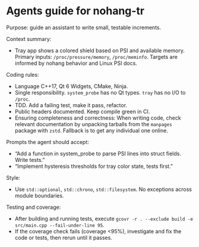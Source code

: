 # Agents guide for nohang-tr

Purpose: guide an assistant to write small, testable increments.

Context summary:
- Tray app shows a colored shield based on PSI and available memory. Primary inputs: `/proc/pressure/memory`, `/proc/meminfo`. Targets are informed by nohang behavior and Linux PSI docs.

Coding rules:
- Language C++17, Qt 6 Widgets, CMake, Ninja.
- Single responsibility. `system_probe` has no Qt types. `tray` has no I/O to `/proc`.
- TDD. Add a failing test, make it pass, refactor.
- Public headers documented. Keep compile green in CI.
- Ensuring completeness and correctness: When writing code, check relevant documentation by unpacking tarballs from the `manpages` package with `zstd`. Fallback is to get any individual one online.

Prompts the agent should accept:
- “Add a function in system_probe to parse PSI lines into struct fields. Write tests.”
- “Implement hysteresis thresholds for tray color state, tests first.”

Style:
- Use `std::optional`, `std::chrono`, `std::filesystem`. No exceptions across module boundaries.

Testing and coverage:
- After building and running tests, execute `gcovr -r . --exclude build -e src/main.cpp --fail-under-line 95`.
- If the coverage check fails (coverage <95%), investigate and fix the code or tests, then rerun until it passes.
